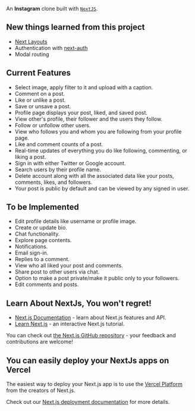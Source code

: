 An **Instagram** clone built with [`NextJS`](https://nextjs.org).

## New things learned from this project
- [Next Layouts](https://nextjs.org/docs/basic-features/layouts)
- Authentication with [next-auth](https://next-auth.js.org/)
- Modal routing

## Current Features
- Select image, apply filter to it and upload with a caption.
- Comment on a post.
- Like or unlike a post.
- Save or unsave a post.
- Profile page displays your post, liked, and saved post.
- View other's profile, their follower and the users they follow.
- Follow or unfollow other users.
- View who follows you and whom you are following from your profile page.
- Like and comment counts of a post.
- Real-time updates of everything you do like following, commenting, or liking a post.
- Sign in with either Twitter or Google account.
- Search users by their profile name.
- Delete account along with all the associated data like your posts, comments, likes, and followers.
- Your post is public by default and can be viewed by any signed in user.

## To be Implemented
- Edit profile details like username or profile image.
- Create or update bio.
- Chat functionality.
- Explore page contents.
- Notifications.
- Email sign-in.
- Replies to a comment.
- View who all liked your post and comments.
- Share post to other users via chat.
- Option to make a post private/make it public only to your followers.
- Edit comments and posts.

## Learn About NextJs, You won't regret!

- [Next.js Documentation](https://nextjs.org/docs) - learn about Next.js features and API.
- [Learn Next.js](https://nextjs.org/learn) - an interactive Next.js tutorial.

You can check out [the Next.js GitHub repository](https://github.com/vercel/next.js/) - your feedback and contributions are welcome!

## You can easily deploy your **NextJs** apps on Vercel

The easiest way to deploy your Next.js app is to use the [Vercel Platform](https://vercel.com/new?utm_medium=default-template&filter=next.js&utm_source=create-next-app&utm_campaign=create-next-app-readme) from the creators of Next.js.

Check out our [Next.js deployment documentation](https://nextjs.org/docs/deployment) for more details.
